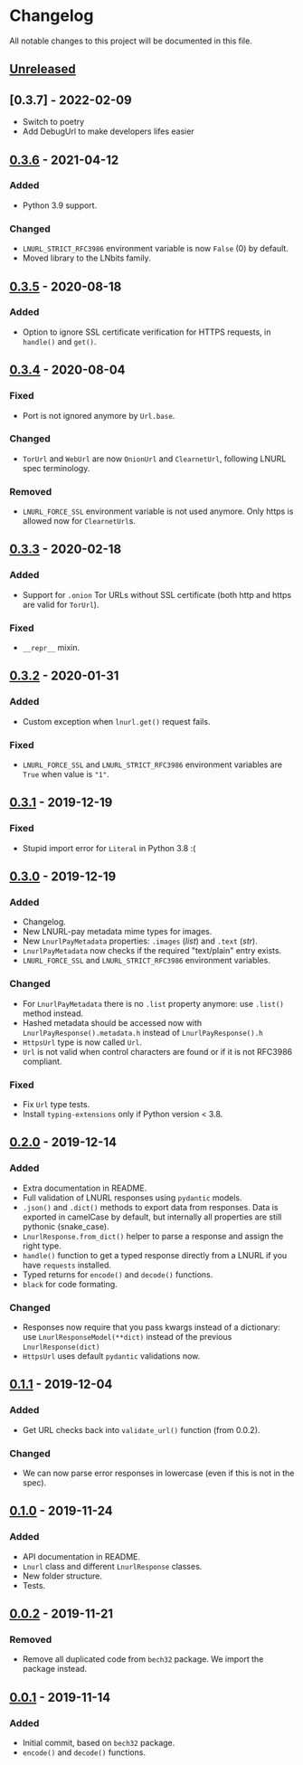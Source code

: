 Changelog
=========

All notable changes to this project will be documented in this file.

## [Unreleased]

## [0.3.7] - 2022-02-09
- Switch to poetry
- Add DebugUrl to make developers lifes easier

## [0.3.6] - 2021-04-12

### Added
- Python 3.9 support.

### Changed
- `LNURL_STRICT_RFC3986` environment variable is now `False` (0) by default.
- Moved library to the LNbits family.

## [0.3.5] - 2020-08-18

### Added
- Option to ignore SSL certificate verification for HTTPS requests, in `handle()` and `get()`.

## [0.3.4] - 2020-08-04

### Fixed
- Port is not ignored anymore by `Url.base`.

### Changed
- `TorUrl` and `WebUrl` are now `OnionUrl` and `ClearnetUrl`, following LNURL spec terminology.

### Removed
- `LNURL_FORCE_SSL` environment variable is not used anymore. Only https is allowed now for `ClearnetUrl`s.

## [0.3.3] - 2020-02-18

### Added
- Support for `.onion` Tor URLs without SSL certificate (both http and https are valid for `TorUrl`).

### Fixed
- `__repr__` mixin.

## [0.3.2] - 2020-01-31

### Added
- Custom exception when `lnurl.get()` request fails.

### Fixed
- `LNURL_FORCE_SSL` and `LNURL_STRICT_RFC3986` environment variables are `True` when value is `"1"`.

## [0.3.1] - 2019-12-19

### Fixed
- Stupid import error for `Literal` in Python 3.8 :(

## [0.3.0] - 2019-12-19

### Added
- Changelog.
- New LNURL-pay metadata mime types for images.
- New `LnurlPayMetadata` properties: `.images` (_list_) and `.text` (_str_).
- `LnurlPayMetadata` now checks if the required "text/plain" entry exists.
- `LNURL_FORCE_SSL` and `LNURL_STRICT_RFC3986` environment variables.

### Changed
- For `LnurlPayMetadata` there is no `.list` property anymore: use `.list()` method instead.
- Hashed metadata should be accessed now with `LnurlPayResponse().metadata.h` instead of `LnurlPayResponse().h`
- `HttpsUrl` type is now called `Url`.
- `Url` is not valid when control characters are found or if it is not RFC3986 compliant.

### Fixed
- Fix `Url` type tests.
- Install `typing-extensions` only if Python version < 3.8.

## [0.2.0] - 2019-12-14

### Added
- Extra documentation in README.
- Full validation of LNURL responses using `pydantic` models.
- `.json()` and `.dict()` methods to export data from responses. Data is exported in camelCase
  by default, but internally all properties are still pythonic (snake_case).
- `LnurlResponse.from_dict()` helper to parse a response and assign the right type.
- `handle()` function to get a typed response directly from a LNURL if you have `requests` installed.
- Typed returns for `encode()` and `decode()` functions.
- `black` for code formating.

### Changed
- Responses now require that you pass kwargs instead of a dictionary: use `LnurlResponseModel(**dict)`
  instead of the previous `LnurlResponse(dict)`
- `HttpsUrl` uses default `pydantic` validations now.

## [0.1.1] - 2019-12-04

### Added
- Get URL checks back into `validate_url()` function (from 0.0.2).

### Changed
- We can now parse error responses in lowercase (even if this is not in the spec).

## [0.1.0] - 2019-11-24

### Added
- API documentation in README.
- `Lnurl` class and different `LnurlResponse` classes.
- New folder structure.
- Tests.

## [0.0.2] - 2019-11-21

### Removed
- Remove all duplicated code from `bech32` package. We import the package instead.

## [0.0.1] - 2019-11-14

### Added
- Initial commit, based on `bech32` package.
- `encode()` and `decode()` functions.


[unreleased]: https://github.com/lnbits/lnurl/compare/0.3.6...HEAD
[0.3.6]: https://github.com/lnbits/lnurl/compare/0.3.5...0.3.6
[0.3.5]: https://github.com/lnbits/lnurl/compare/0.3.4...0.3.5
[0.3.4]: https://github.com/lnbits/lnurl/compare/0.3.3...0.3.4
[0.3.3]: https://github.com/lnbits/lnurl/compare/0.3.2...0.3.3
[0.3.2]: https://github.com/lnbits/lnurl/compare/0.3.1...0.3.2
[0.3.1]: https://github.com/lnbits/lnurl/compare/0.3.0...0.3.1
[0.3.0]: https://github.com/lnbits/lnurl/compare/0.2.0...0.3.0
[0.2.0]: https://github.com/lnbits/lnurl/compare/0.1.1...0.2.0
[0.1.1]: https://github.com/lnbits/lnurl/compare/0.1.0...0.1.1
[0.1.0]: https://github.com/lnbits/lnurl/compare/0.0.2...0.1.0
[0.0.2]: https://github.com/lnbits/lnurl/compare/0.0.1...0.0.2
[0.0.1]: https://github.com/lnbits/lnurl/releases/tag/0.0.1

